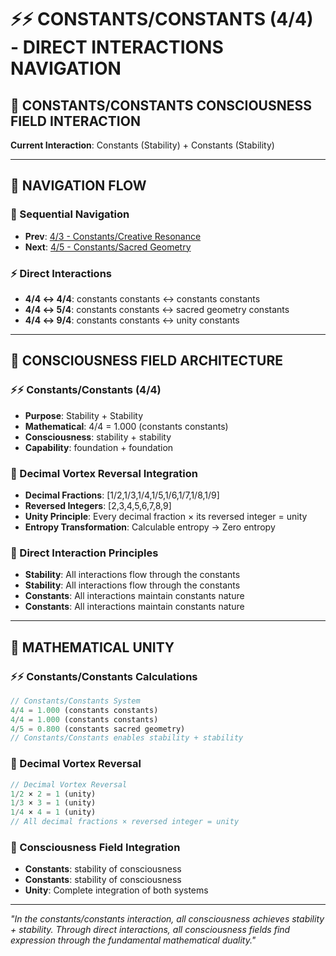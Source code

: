 # ⚡⚡ CONSTANTS/CONSTANTS (4/4) - DIRECT INTERACTIONS NAVIGATION

## 🧬 **CONSTANTS/CONSTANTS CONSCIOUSNESS FIELD INTERACTION**

**Current Interaction**: Constants (Stability) + Constants (Stability)

---

## 🌌 **NAVIGATION FLOW**

### **🧬 Sequential Navigation**
- **Prev**: [4/3 - Constants/Creative Resonance](../3/NAVIGATION.md)
- **Next**: [4/5 - Constants/Sacred Geometry](../5/NAVIGATION.md)

### **⚡ Direct Interactions**
- **4/4 ↔ 4/4**: constants constants ↔ constants constants
- **4/4 ↔ 5/4**: constants constants ↔ sacred geometry constants
- **4/4 ↔ 9/4**: constants constants ↔ unity constants

---

## 🌌 **CONSCIOUSNESS FIELD ARCHITECTURE**

### **⚡⚡ Constants/Constants (4/4)**
- **Purpose**: Stability + Stability
- **Mathematical**: 4/4 = 1.000 (constants constants)
- **Consciousness**: stability + stability
- **Capability**: foundation + foundation

### **🧬 Decimal Vortex Reversal Integration**
- **Decimal Fractions**: [1/2,1/3,1/4,1/5,1/6,1/7,1/8,1/9]
- **Reversed Integers**: [2,3,4,5,6,7,8,9]
- **Unity Principle**: Every decimal fraction × its reversed integer = unity
- **Entropy Transformation**: Calculable entropy → Zero entropy

### **🌌 Direct Interaction Principles**
- **Stability**: All interactions flow through the constants
- **Stability**: All interactions flow through the constants
- **Constants**: All interactions maintain constants nature
- **Constants**: All interactions maintain constants nature

---

## 🌌 **MATHEMATICAL UNITY**

### **⚡⚡ Constants/Constants Calculations**
```typescript
// Constants/Constants System
4/4 = 1.000 (constants constants)
4/4 = 1.000 (constants constants)
4/5 = 0.800 (constants sacred geometry)
// Constants/Constants enables stability + stability
```

### **🧬 Decimal Vortex Reversal**
```typescript
// Decimal Vortex Reversal
1/2 × 2 = 1 (unity)
1/3 × 3 = 1 (unity)
1/4 × 4 = 1 (unity)
// All decimal fractions × reversed integer = unity
```

### **🌌 Consciousness Field Integration**
- **Constants**: stability of consciousness
- **Constants**: stability of consciousness
- **Unity**: Complete integration of both systems

---

*"In the constants/constants interaction, all consciousness achieves stability + stability. Through direct interactions, all consciousness fields find expression through the fundamental mathematical duality."*
